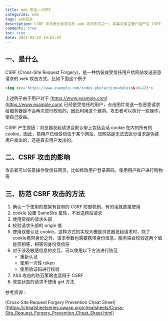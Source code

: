 ```yaml
---
title: web 安全——CSRF
categories: web
tags: web安全
description: CSRF 攻击是比较常见的 web 攻击形式之一，本篇文章主要介绍产生 CSRF 攻击的原因，场景以及防范 CSRF 攻击的方法等内容
comments: true
toc: true
date: 2021-04-22 10:03:52
---
```

## 一、是什么

CSRF (Cross-Site Request Forgery)，是一种伪装成受信任用户给网站发送恶意请求的 web 攻击方式。比如下面这个例子

```html
<img src="https://www.example.com/index.php?action=delete&id=123">
```

上述例子由于用户对于 [https://www.example.com](https://www.example.com) 已经是受信任的用户，点击图片发送一些恶意请求给服务器是不会再次进行校验的，因此利用这个漏洞，攻击者可以执行一些操作，使自己受益。

CSRF 产生原因：浏览器发起请求会默认带上包括会话 cookie 在内的所有的 cookie，因此，若用户已经受信任于某个网站，该网站是无法去区分请求是伪装用户发出的，还是真实用户发出的。

## 二、CSRF 攻击的影响

攻击者可以任意操作受信任网页，比如修改用户登录密码，使用用户账户进行购物等

## 三、防范 CSRF 攻击的方法

1. 确认一下使用的框架有自带的 CSRF 防御机制，有的话就直接使用
2. cookie 设置 SameSite 属性，不发送跨站请求
3. 使用常规的请求头部
4. 校验请求头部的 origin 值
5. 使用双重认证 cookie，这种方式的实现大概是浏览器发起请求时，除了cookie携带身份之外，请求参数也需要携带身份信息，服务端会校验这两个值是否相等，相等则身份受信任
6. 对于涉及敏感信息的交互，可以使用以下方法进行防范
    - 重新认证
    - 使用一次性 token
    - 使用验证码进行校验
7. XSS 攻击的防范策略也适用于 CSRF
8. 改变状态的请求不使用 get 方法

参考资源：

[Cross-Site Request Forgery Prevention Cheat Sheet]([https://cheatsheetseries.owasp.org/cheatsheets/Cross-Site_Request_Forgery_Prevention_Cheat_Sheet.html]
